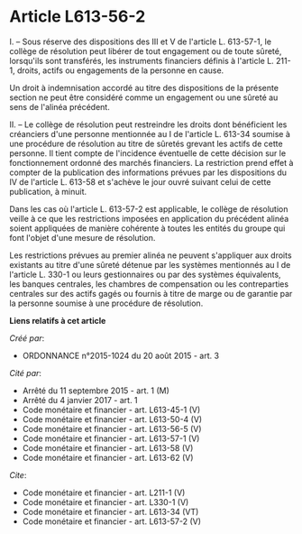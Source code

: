# Article L613-56-2

I. – Sous réserve des dispositions des III et V de l'article L. 613-57-1, le collège de résolution peut libérer de tout
engagement ou de toute sûreté, lorsqu'ils sont transférés, les instruments financiers définis à l'article L. 211-1, droits,
actifs ou engagements de la personne en cause. 

Un droit à indemnisation accordé au titre des dispositions de la présente section ne peut être considéré comme un engagement
ou une sûreté au sens de l'alinéa précédent. 

II. – Le collège de résolution peut restreindre les droits dont bénéficient les créanciers d'une personne mentionnée au I de
l'article L. 613-34 soumise à une procédure de résolution au titre de sûretés grevant les actifs de cette personne. Il tient
compte de l'incidence éventuelle de cette décision sur le fonctionnement ordonné des marchés financiers. La restriction prend
effet à compter de la publication des informations prévues par les dispositions du IV de l'article L. 613-58 et s'achève le
jour ouvré suivant celui de cette publication, à minuit. 

Dans les cas où l'article L. 613-57-2 est applicable, le collège de résolution veille à ce que les restrictions imposées en
application du précédent alinéa soient appliquées de manière cohérente à toutes les entités du groupe qui font l'objet d'une
mesure de résolution. 

Les restrictions prévues au premier alinéa ne peuvent s'appliquer aux droits existants au titre d'une sûreté détenue par les
systèmes mentionnés au I de l'article L. 330-1 ou leurs gestionnaires ou par des systèmes équivalents, les banques centrales,
les chambres de compensation ou les contreparties centrales sur des actifs gagés ou fournis à titre de marge ou de garantie
par la personne soumise à une procédure de résolution.

**Liens relatifs à cet article**

_Créé par_:

  - ORDONNANCE n°2015-1024 du 20 août 2015 - art. 3

_Cité par_:

  - Arrêté du 11 septembre 2015 - art. 1 (M)
  - Arrêté du 4 janvier 2017 - art. 1
  - Code monétaire et financier - art. L613-45-1 (V)
  - Code monétaire et financier - art. L613-50-4 (V)
  - Code monétaire et financier - art. L613-56-5 (V)
  - Code monétaire et financier - art. L613-57-1 (V)
  - Code monétaire et financier - art. L613-58 (V)
  - Code monétaire et financier - art. L613-62 (V)

_Cite_:

  - Code monétaire et financier - art. L211-1 (V)
  - Code monétaire et financier - art. L330-1 (V)
  - Code monétaire et financier - art. L613-34 (VT)
  - Code monétaire et financier - art. L613-57-2 (V)
